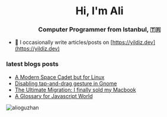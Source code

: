 <h1 align="center">Hi, I'm Ali</h1>

<h3 align="center">Computer Programmer from Istanbul, 🇹🇷</h3>

- 📝 I occasionally write articles/posts on [https://yildiz.dev](https://yildiz.dev)

### latest blogs posts
<!-- BLOG-POST-LIST:START -->
- [A Modern Space Cadet but for Linux](https://yildiz.dev/2020/12/31/a-modern-space-cadet-but-for-linux-md/)
- [Disabling tap-and-drag gesture in Gnome](https://yildiz.dev/2020/12/06/gnome-disable-tap-and-drag/)
- [The Ultimate Migration: I finally sold my Macbook](https://yildiz.dev/2020/11/28/the-ultimate-migration/)
- [A Glossary for Javascript World](https://yildiz.dev/2018/09/20/A-Glossary-for-Javascript-World/)
<!-- BLOG-POST-LIST:END -->

<p><img align="left" src="https://github-readme-stats.vercel.app/api/top-langs?username=alioguzhan&show_icons=true&locale=en&layout=compact" alt="alioguzhan" /></p>
